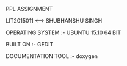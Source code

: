 PPL ASSIGNMENT 

LIT2015011 <-->  SHUBHANSHU SINGH

OPERATING SYSTEM :- UBUNTU 15.10
64 BIT

BUILT ON :- GEDIT


DOCUMENTATION TOOL :- doxygen
